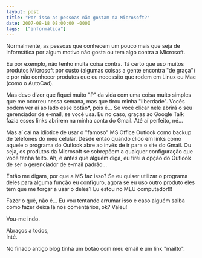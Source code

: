 ```yaml
---
layout: post
title: "Por isso as pessoas não gostam da Microsoft?"
date: 2007-08-18 08:00:00 -0000
tags:  ["informática"]
---
```

Normalmente, as pessoas que conhecem um pouco mais que seja de informática por algum motivo não gosta ou tem algo contra a Microsoft.

Eu por exemplo, não tenho muita coisa contra. Tá certo que uso muitos produtos Microsoft por custo (algumas coisas a gente encontra "de graça") e por não conhecer produtos que eu necessito que rodem em Linux ou Mac (como o AutoCad).

Mas devo dizer que fiquei muito "P" da vida com uma coisa muito simples que me ocorreu nessa semana, mas que tirou minha "liberdade".
Vocês podem ver aí ao lado esse botão*, pois é... Se você clicar nele abrirá o seu gerenciador de e-mail, se você usa. Eu no caso, graças ao Google Talk fazia esses links abrirem na minha conta do Gmail. Até aí perfeito, né...

Mas aí caí na idiotice de usar o "famoso" MS Office Outlook como backup de telefones do meu celular. Desde então quando clico em links como aquele o programa do Outlook abre ao invés de ir para o site do Gmail. Ou seja, os produtos da Microsoft se sobrepõem a qualquer configuração que você tenha feito. Ah, e antes que alguém diga, eu tirei a opção do Outlook de ser o gerenciador de e-mail padrão...

Então me digam, por que a MS faz isso? Se eu quiser utilizar o programa deles para alguma função eu configuro, agora se eu uso outro produto eles tem que me forçar a usar o deles? Eu estou no MEU computador!!!

Fazer o quê, não é... Eu vou tentando arrumar isso e caso alguém saiba como fazer deixa lá nos comentários, ok? Valeu!

Vou-me indo.

Abraços a todos,  
Inté.

<div class="aviso">No finado antigo blog tinha um botão com meu email e um link "mailto".</div>